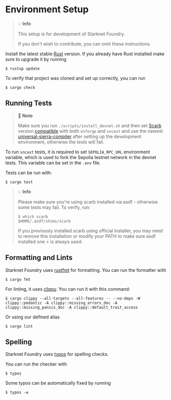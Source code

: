 # Environment Setup

> 💡 **Info**
> 
> This setup is for development of Starknet Foundry.
>
> If you don't wish to contribute, you can omit these instructions.

Install the latest stable [Rust](https://www.rust-lang.org/tools/install) version.
If you already have Rust installed make sure to upgrade it by running

```shell
$ rustup update
```

To verify that project was cloned and set up correctly, you can run

```shell
$ cargo check
```

## Running Tests

> 📝 **Note**
> 
> Make sure you run `./scripts/install_devnet.sh`
> and then set [Scarb](https://docs.swmansion.com/scarb/) version 
> [compatible](https://github.com/foundry-rs/starknet-foundry/releases) with both `snforge` and `sncast`
> and use the newest [universal-sierra-compiler](https://github.com/software-mansion/universal-sierra-compiler)
> after setting up the development environment, otherwise the tests will fail.

To run `sncast` tests, it is required to set `SEPOLIA_RPC_URL` environment variable, which is
used to fork the Sepolia testnet network in the devnet tests. This variable can be set in the `.env` file.

Tests can be run with:

```shell
$ cargo test
```

> 💡 **Info**
>
> Please make sure you're using scarb installed via asdf - otherwise some tests may fail.
> To verify, run:
> 
> ```shell
> $ which scarb
> $HOME/.asdf/shims/scarb
> ```
> 
> If you previously installed scarb using official installer, you may need to remove this installation or modify your PATH to make sure asdf installed one > is always used.

## Formatting and Lints

Starknet Foundry uses [rustfmt](https://github.com/rust-lang/rustfmt) for formatting. You can run the formatter with

```shell
$ cargo fmt
```

For linting, it uses [clippy](https://github.com/rust-lang/rust-clippy). You can run it with this command:

```shell
$ cargo clippy --all-targets --all-features -- --no-deps -W clippy::pedantic -A clippy::missing_errors_doc -A clippy::missing_panics_doc -A clippy::default_trait_access
```

Or using our defined alias

```shell
$ cargo lint
```

## Spelling

Starknet Foundry uses [typos](https://github.com/marketplace/actions/typos-action) for spelling checks.

You can run the checker with

```shell
$ typos
```

Some typos can be automatically fixed by running

```shell
$ typos -w
```
